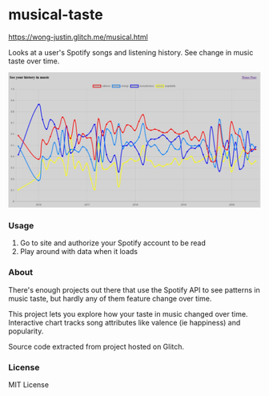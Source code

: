 # musical-taste
https://wong-justin.glitch.me/musical.html

Looks at a user's Spotify songs and listening history. See change in music taste over time.

![Screenshot of music data graph](./demo/screenshot.JPG)

### Usage
1. Go to site and authorize your Spotify account to be read
2. Play around with data when it loads

### About
There's enough projects out there that use the Spotify API to see patterns in music taste, 
but hardly any of them feature change over time. 

This project lets you explore how your taste in music changed over time. 
Interactive chart tracks song attributes like valence (ie happiness) and popularity.

Source code extracted from project hosted on Glitch.

### License
MIT License